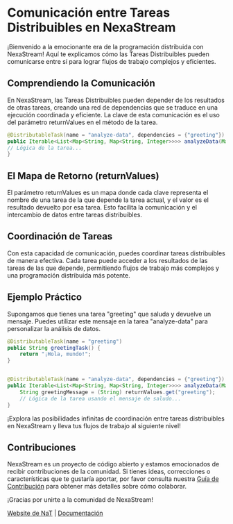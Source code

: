 # Comunicación entre Tareas Distribuibles en NexaStream
¡Bienvenido a la emocionante era de la programación distribuida con NexaStream! Aquí te explicamos cómo las Tareas Distribuibles pueden comunicarse entre sí para lograr flujos de trabajo complejos y eficientes.

## Comprendiendo la Comunicación
En NexaStream, las Tareas Distribuibles pueden depender de los resultados de otras tareas, creando una red de dependencias que se traduce en una ejecución coordinada y eficiente. La clave de esta comunicación es el uso del parámetro returnValues en el método de la tarea.

```java
@DistributableTask(name = "analyze-data", dependencies = {"greeting"})
public Iterable<List<Map<String, Map<String, Integer>>>> analyzeData(Map<String, Object> returnValues) {
// Lógica de la tarea...
}
```

## El Mapa de Retorno (returnValues)
El parámetro returnValues es un mapa donde cada clave representa el nombre de una tarea de la que depende la tarea actual, y el valor es el resultado devuelto por esa tarea. Esto facilita la comunicación y el intercambio de datos entre tareas distribuibles.

## Coordinación de Tareas
Con esta capacidad de comunicación, puedes coordinar tareas distribuibles de manera efectiva. Cada tarea puede acceder a los resultados de las tareas de las que depende, permitiendo flujos de trabajo más complejos y una programación distribuida más potente.

## Ejemplo Práctico
Supongamos que tienes una tarea "greeting" que saluda y devuelve un mensaje. Puedes utilizar este mensaje en la tarea "analyze-data" para personalizar la análisis de datos.

```java
@DistributableTask(name = "greeting")
public String greetingTask() {
    return "¡Hola, mundo!";
}


@DistributableTask(name = "analyze-data", dependencies = {"greeting"})
public Iterable<List<Map<String, Map<String, Integer>>>> analyzeData(Map<String, Object> returnValues) {
    String greetingMessage = (String) returnValues.get("greeting");
    // Lógica de la tarea usando el mensaje de saludo...
}
```
¡Explora las posibilidades infinitas de coordinación entre tareas distribuibles en NexaStream y lleva tus flujos de trabajo al siguiente nivel!

## Contribuciones

NexaStream es un proyecto de código abierto y estamos emocionados de recibir contribuciones de la comunidad. Si tienes ideas, correcciones o características que te gustaría aportar, por favor consulta nuestra [Guía de Contribución](CONTRIBUTION.md) para obtener más detalles sobre cómo colaborar.

¡Gracias por unirte a la comunidad de NexaStream!

[Website de NaT](https://www.nattechnologiesagency.com/) | [Documentación](WIKI.md)